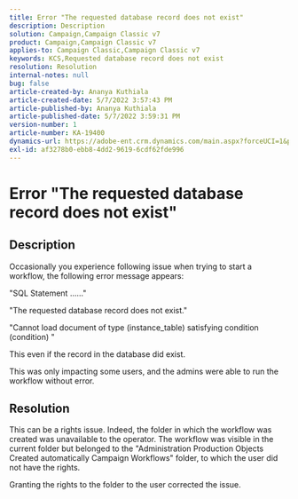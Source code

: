 ```yaml
---
title: Error "The requested database record does not exist"
description: Description
solution: Campaign,Campaign Classic v7
product: Campaign,Campaign Classic v7
applies-to: Campaign Classic,Campaign Classic v7
keywords: KCS,Requested database record does not exist
resolution: Resolution
internal-notes: null
bug: false
article-created-by: Ananya Kuthiala
article-created-date: 5/7/2022 3:57:43 PM
article-published-by: Ananya Kuthiala
article-published-date: 5/7/2022 3:59:31 PM
version-number: 1
article-number: KA-19400
dynamics-url: https://adobe-ent.crm.dynamics.com/main.aspx?forceUCI=1&pagetype=entityrecord&etn=knowledgearticle&id=caa7bd67-1ece-ec11-a7b5-0022480a8e40
exl-id: af3278b0-ebb8-4dd2-9619-6cdf62fde996
---
```

# Error "The requested database record does not exist"

## Description


Occasionally you experience following issue when trying to start a workflow, the following error message appears:

"SQL Statement ......"

"The requested database record does not exist."

"Cannot load document of type (instance_table) satisfying condition (condition) "

This even if the record in the database did exist.

This was only impacting some users, and the admins were able to run the workflow without error.


## Resolution


This can be a rights issue. Indeed, the folder in which the workflow was created was unavailable to the operator. The workflow was visible in the current folder but belonged to the "Administration  Production  Objects Created automatically  Campaign Workflows" folder, to which the user did not have the rights.

Granting the rights to the folder to the user corrected the issue.
